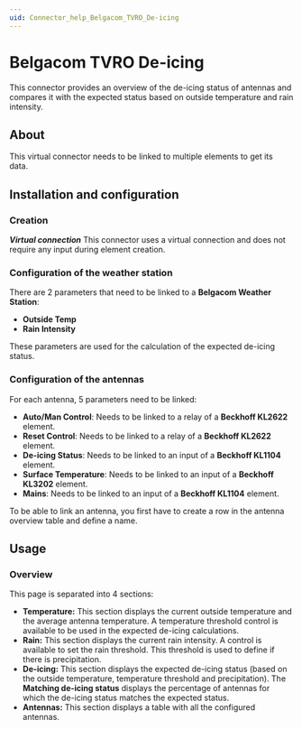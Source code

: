 ```yaml
---
uid: Connector_help_Belgacom_TVRO_De-icing
---
```


# Belgacom TVRO De-icing

This connector provides an overview of the de-icing status of antennas and compares it with the expected status based on outside temperature and rain intensity.

## About

This virtual connector needs to be linked to multiple elements to get its data.

## Installation and configuration

### Creation

***Virtual connection***
This connector uses a virtual connection and does not require any input during element creation.

### Configuration of the weather station

There are 2 parameters that need to be linked to a **Belgacom Weather Station**:

- **Outside Temp**
- **Rain Intensity**

These parameters are used for the calculation of the expected de-icing status.

### Configuration of the antennas

For each antenna, 5 parameters need to be linked:

- **Auto/Man Control**: Needs to be linked to a relay of a **Beckhoff KL2622** element.
- **Reset Control**: Needs to be linked to a relay of a **Beckhoff KL2622** element.
- **De-icing Status**: Needs to be linked to an input of a **Beckhoff KL1104** element.
- **Surface Temperature**: Needs to be linked to an input of a **Beckhoff KL3202** element.
- **Mains**: Needs to be linked to an input of a **Beckhoff KL1104** element.

To be able to link an antenna, you first have to create a row in the antenna overview table and define a name.

## Usage

### Overview

This page is separated into 4 sections:

- **Temperature:** This section displays the current outside temperature and the average antenna temperature. A temperature threshold control is available to be used in the expected de-icing calculations.
- **Rain:** This section displays the current rain intensity. A control is available to set the rain threshold. This threshold is used to define if there is precipitation.
- **De-icing:** This section displays the expected de-icing status (based on the outside temperature, temperature threshold and precipitation). The **Matching de-icing status** displays the percentage of antennas for which the de-icing status matches the expected status.
- **Antennas:** This section displays a table with all the configured antennas.
